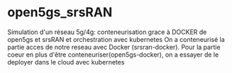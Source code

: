# open5gs_srsRAN
Simulation d'un réseau 5g/4g: conteneurisation grace à DOCKER de open5gs et srsRAN  et orchestration avec kubernetes
On a conteneurisé la partie acces de notre reseau avec Docker (srsran-docker).
Pour la partie coeur en plus d'être conteneuriser(open5gs-docker), on a essayer de le deployer dans le cloud avec kubernetes

